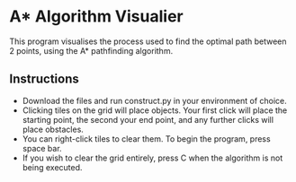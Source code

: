 # A* Algorithm Visualier
This program visualises the process used to find the optimal path between 2 points, using the A* pathfinding algorithm. 

## Instructions
- Download the files and run construct.py in your environment of choice.
- Clicking tiles on the grid will place objects. Your first click will place the starting point, the second your end point, and any further clicks will place obstacles.
- You can right-click tiles to clear them. To begin the program, press space bar.
- If you wish to clear the grid entirely, press C when the algorithm is not being executed.
